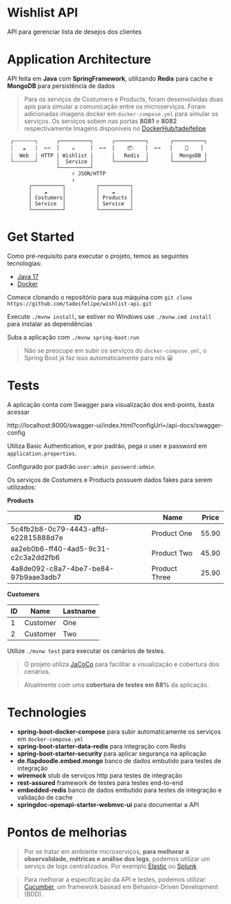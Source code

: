 # Wishlist API

API para gerenciar lista de desejos dos clientes

# Application Architecture

API feita em **Java** com **SpringFramework**, utilizando **Redis** para cache e **MongoDB** para persistência de dados
> Para os serviços de Costumers e Products, foram desenvolvidas duas apis para simular a comunicação entre os microserviços.
Foram adicionadas imagens docker em `docker-compose.yml` para simular os serviços.
Os serviços sobem nas portas **8081** e **8082** respectivamente
Imagens disponíveis no [DockerHub/tadeifelipe](https://hub.docker.com/search?q=tadeifelipe)

```
 ╭┄┄┄┄┄┄┄╮      ┌──────────┐      ┌──────────┐       ┌──────────┐ 
 ┆   ☁   ┆  ←→  │    ☕     │  ←→  │    📦    │  ←→   │    💾    │ 
 ┆  Web  ┆ HTTP │ Wishlist │      │   Redis  │       │  MongoDB │
 ╰┄┄┄┄┄┄┄╯      │  Service │      └──────────┘       └──────────┘
                └──────────┘
                     ↑ JSON/HTTP
                     ↓
       ┌──────────┐          ┌──────────┐
       │    ☁     │          │    ☁     │
       │ Costumers│          │ Products │
       │ Service  │          │ Service  │
       └──────────┘          └──────────┘
```

# Get Started
Como pré-requisito para executar o projeto, temos as seguintes tecnologias:
+ [Java 17](https://openjdk.org/projects/jdk/17/)
+ [Docker](https://www.docker.com/products/docker-hub/)

Comece clonando o repositório para sua máquina com `git clone https://github.com/tadeifelipe/wishlist-api.git`

Execute `./mvnw install`, se estiver no Windows use `./mvnw.cmd install` para instalar as dependências

Suba a aplicação com `./mvnw spring-boot:run `

> Não se preocupe em subir os serviços do `docker-compose.yml`, o Spring Boot já faz isso automaticamente para nós 😀

# Tests
A aplicação conta com Swagger para visualização dos end-points, basta acessar 

http://localhost:8000/swagger-ui/index.html?configUrl=/api-docs/swagger-config

Utiliza Basic Authentication, e por padrão, pega o user e password em `application.properties`. 

Configurado por padrão `user:admin password:admin`


Os serviços de Costumers e Products possuem dados fakes para serem utilizados:


**Products**

| ID  | Name | Price |
| ------------- | ------------- | ------------- |
| 5c4fb2b8-0c79-4443-affd-e22815888d7e  | Product One   | 55.90 | 
| aa2eb0b6-ff40-4ad5-9c31-c2c3a2dd2fb6  | Product Two   | 45.90 | 
| 4a8de092-c8a7-4be7-be84-97b9aae3adb7  | Product Three | 25.90 | 

**Customers**

| ID  | Name | Lastname |
| ------------- | ------------- | ------------- |
| 1  | Customer | One | 
| 2  | Customer | Two | 

Utilize `./mvnw test` para executar os cenários de testes.

> O projeto utiliza [JaCoCo](https://www.jacoco.org/jacoco/trunk/index.html) para facilitar a visualização e cobertura dos cenários.

> Atualmente com uma **cobertura de testes em 88%** da aplicação.


# Technologies
+ **spring-boot-docker-compose** para subir automaticamente os serviços em `docker-compose.yml`
+ **spring-boot-starter-data-redis** para integração com Redis
+ **spring-boot-starter-security** para aplicar segurança na aplicação
+ **de.flapdoodle.embed.mongo** banco de dados embutido para testes de integração
+ **wiremock** stub de serviços http para testes de integração
+ **rest-assured** framework de testes para testes end-to-end
+ **embedded-redis** banco de dados embutido para testes de integração e validação de cache
+ **springdoc-openapi-starter-webmvc-ui** para documentar a API


# Pontos de melhorias
> Por se tratar em ambiente microserviços, **para melhorar a observalidade, métricas e análise dos logs**, podemos utilizar um serviço de logs centralizados.
Por exemplo [Elastic](https://www.elastic.co/) ou [Splunk](https://www.splunk.com/)


> Para melhorar a especificação da API e testes, podemos utilizar [Cucumber](https://cucumber.io/), um framework basead em Behavior-Driven Development (BDD).


